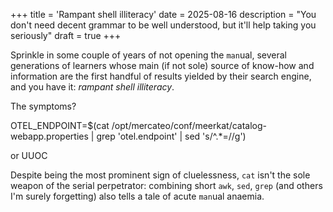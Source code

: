 +++
title = 'Rampant shell illiteracy'
date = 2025-08-16
description = "You don't need decent grammar to be well understood, but it'll help taking you seriously"
draft = true
+++

Sprinkle in some couple of years of not opening the `man`ual, several
generations of learners whose main (if not sole) source of know-how and
information are the first handful of results yielded by their search engine, and
you have it: *rampant shell illiteracy*.

The symptoms?

OTEL_ENDPOINT=$(cat /opt/mercateo/conf/meerkat/catalog-webapp.properties | grep 'otel.endpoint' | sed 's/^.*=//g')

or UUOC

Despite being the most prominent sign of cluelessness, `cat` isn't the sole
weapon of the serial perpetrator: combining short `awk`, `sed`, `grep` (and
others I'm surely forgetting) also tells a tale of acute `man`ual anaemia.
